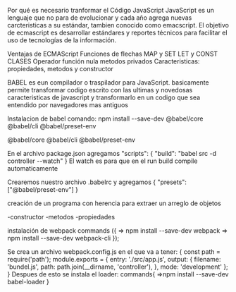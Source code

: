 Por qué es necesario tranformar el Código JavaScript
JavaScript es un lenguaje que no para de evolucionar y cada año agrega nuevas carcteristicas a su estándar, tambien conocido como emacscript.
El objetivo de ecmascript es desarrollar estándares y reportes técnicos para facilitar el uso de tecnologías de la información.

Ventajas de ECMAScript
Funciones de flechas MAP y SET
LET y CONST
CLASES
Operador función nula
metodos privados
Caracteristicas:
propiedades, metodos y constructor

BABEL
es eun compilador o traspilador para JavaScript. basicamente permite transformar codigo escrito con las ultimas y novedosas caracteristicas de javascript y transformarlo en un codigo que sea entendido por navegadores mas antiguos

Instalacion de babel
comando: npm install --save-dev @babel/core @babel/cli @babel/preset-env

@babel/core <!--Paquete principal de babel-->
@babel/cli <!--Linea de comandos-->
@babel/preset-env <!--preset-->

En el archivo package.json 
agregamos
"scripts": {
	"build": "babel src -d controller --watch"
}
 El watch es para que en el run build compile automaticamente

Crearemos nuestro archivo .babelrc y agregamos
{
	"presets": ["@babel/preset-env"]
}

creación de un programa con herencia para extraer un arreglo de objetos

-constructor
-metodos 
-propiedades

instalación de webpack 
commands ({
	=> npm install --save-dev webpack
	=> npm install --save-dev webpack-cli
});

Se crea un archivo webpack.config.js en el que va a tener:
{
	const path = require('path');
module.exports = {
  entry: './src/app.js',
  output: {
    filename: 'bundel.js',
    path: path.join(__dirname, 'controller'),
  },
  mode: 'development'
};
}
Despues de esto se instala el loader: 
commands{
	=>npm install --save-dev babel-loader
}

